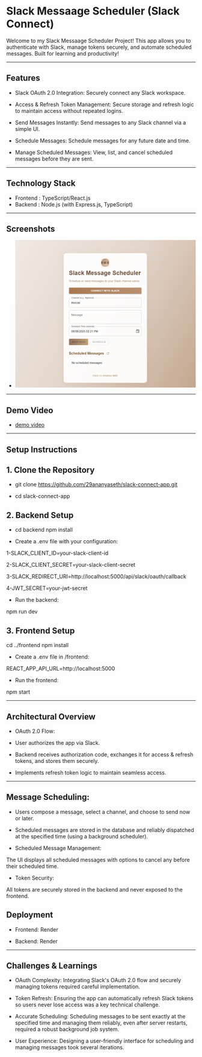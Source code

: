 # Slack Messaage Scheduler (Slack Connect)

Welcome to my Slack Messaage Scheduler Project! This app allows you to authenticate with Slack, manage tokens securely, and automate scheduled messages. Built for learning and productivity!

---

##  Features

- Slack OAuth 2.0 Integration: Securely connect any Slack workspace.

- Access & Refresh Token Management: Secure storage and refresh logic to maintain access without repeated logins.

- Send Messages Instantly: Send messages to any Slack channel via a simple UI.

- Schedule Messages: Schedule messages for any future date and time.

- Manage Scheduled Messages: View, list, and cancel scheduled messages before they are sent.



---

## Technology Stack

- Frontend : TypeScript/React.js
- Backend : Node.js (with Express.js, TypeScript)
 

---


##  Screenshots 

- ![Screenshot](ss1.png)
  
---
 ## Demo Video 
 - [demo video](https://1drv.ms/v/c/03da0dc246a39a47/EZHyB2AfSj1Hh3YJZvvrQdABpfZX3a729wIGTzkqJsj-8Q)

---

## Setup Instructions

## 1. Clone the Repository

- git clone https://github.com/29ananyaseth/slack-connect-app.git

- cd slack-connect-app

## 2. Backend Setup

- cd backend
  npm install

- Create a .env file with your configuration:

1-SLACK_CLIENT_ID=your-slack-client-id

2-SLACK_CLIENT_SECRET=your-slack-client-secret

3-SLACK_REDIRECT_URI=http://localhost:5000/api/slack/oauth/callback

4-JWT_SECRET=your-jwt-secret

- Run the backend:

npm run dev

## 3. Frontend Setup

cd ../frontend
npm install

- Create a .env file in /frontend:

REACT_APP_API_URL=http://localhost:5000

- Run the frontend:

npm start

---

## Architectural Overview

- OAuth 2.0 Flow:

- User authorizes the app via Slack.

- Backend receives authorization code, exchanges it for access & refresh tokens, and stores them securely.

- Implements refresh token logic to maintain seamless access.

---

## Message Scheduling:

- Users compose a message, select a channel, and choose to send now or later.

- Scheduled messages are stored in the database and reliably dispatched at the specified time (using a background scheduler).

- Scheduled Message Management:

The UI displays all scheduled messages with options to cancel any before their scheduled time.

- Token Security:

All tokens are securely stored in the backend and never exposed to the frontend.

##  Deployment
- Frontend: Render 

- Backend: Render 

---

## Challenges & Learnings

- OAuth Complexity:
Integrating Slack's OAuth 2.0 flow and securely managing tokens required careful implementation.

- Token Refresh:
Ensuring the app can automatically refresh Slack tokens so users never lose access was a key technical challenge.

- Accurate Scheduling:
Scheduling messages to be sent exactly at the specified time and managing them reliably, even after server restarts, required a robust background job system.

- User Experience:
Designing a user-friendly interface for scheduling and managing messages took several iterations.

